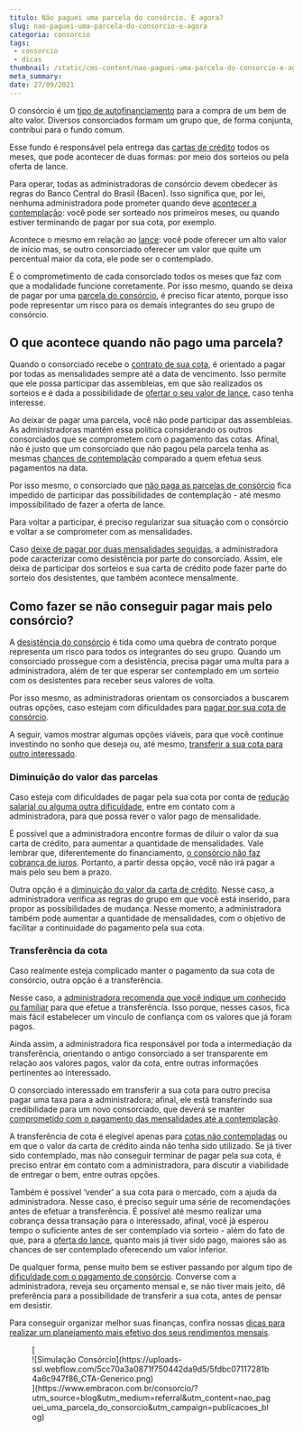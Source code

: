 ```yaml
---
titulo: Não paguei uma parcela do consórcio. E agora?
slug: nao-paguei-uma-parcela-do-consorcio-e-agora
categoria: consorcio
tags:
 - consorcio
 - dicas
thumbnail: /static/cms-content/nao-paguei-uma-parcela-do-consorcio-e-agora.jpg
meta_summary: 
date: 27/09/2021
---
```

O consórcio é um [tipo de autofinanciamento](https://www.embracon.com.br/blog/autofinanciamento-o-que-e-e-como-um-consorcio-pode-ajuda-lo) para a compra de um bem de alto valor. Diversos consorciados formam um grupo que, de forma conjunta, contribui para o fundo comum.

Esse fundo é responsável pela entrega das [cartas de crédito](https://www.embracon.com.br/blog/tudo-o-que-voce-precisa-saber-sobre-a-carta-de-credito-de-consorcios) todos os meses, que pode acontecer de duas formas: por meio dos sorteios ou pela oferta de lance.

Para operar, todas as administradoras de consórcio devem obedecer às regras do Banco Central do Brasil (Bacen). Isso significa que, por lei, nenhuma administradora pode prometer quando deve [acontecer a contemplação](https://www.embracon.com.br/blog/quais-sao-as-formas-de-contemplacao): você pode ser sorteado nos primeiros meses, ou quando estiver terminando de pagar por sua cota, por exemplo.

Acontece o mesmo em relação ao [lance](https://www.embracon.com.br/blog/como-funcionam-os-tipos-de-lances-no-consorcio): você pode oferecer um alto valor de início mas, se outro consorciado oferecer um valor que quite um percentual maior da cota, ele pode ser o contemplado.

É o comprometimento de cada consorciado todos os meses que faz com que a modalidade funcione corretamente. Por isso mesmo, quando se deixa de pagar por uma [parcela do consórcio](https://www.embracon.com.br/blog/como-e-feito-o-pagamento-da-parcela-do-consorcio), é preciso ficar atento, porque isso pode representar um risco para os demais integrantes do seu grupo de consórcio.

O que acontece quando não pago uma parcela?
-------------------------------------------

Quando o consorciado recebe o [contrato de sua cota](https://www.embracon.com.br/blog/saiba-o-que-avaliar-antes-de-assinar-um-contrato-de-consorcio), é orientado a pagar por todas as mensalidades sempre até a data de vencimento. Isso permite que ele possa participar das assembleias, em que são realizados os sorteios e é dada a possibilidade de [ofertar o seu valor de lance](https://www.embracon.com.br/blog/saiba-como-definir-o-valor-de-lance-para-ser-contemplado-mais-rapido), caso tenha interesse.

Ao deixar de pagar uma parcela, você não pode participar das assembleias. As administradoras mantêm essa política considerando os outros consorciados que se comprometem com o pagamento das cotas. Afinal, não é justo que um consorciado que não pagou pela parcela tenha as mesmas [chances de contemplação](https://www.embracon.com.br/blog/como-ser-contemplado-mais-rapido-no-consorcio) comparado a quem efetua seus pagamentos na data.

Por isso mesmo, o consorciado que [não paga as parcelas de consórcio](https://www.embracon.com.br/conhecaoconsorcio/quais-sao-os-riscos-de-nao-pagar-as-parcelas-do-consorcio) fica impedido de participar das possibilidades de contemplação - até mesmo impossibilitado de fazer a oferta de lance.

Para voltar a participar, é preciso regularizar sua situação com o consórcio e voltar a se comprometer com as mensalidades.

Caso [deixe de pagar por duas mensalidades seguidas](https://www.embracon.com.br/blog/nao-consigo-pagar-meu-consorcio-e-agora), a administradora pode caracterizar como desistência por parte do consorciado. Assim, ele deixa de participar dos sorteios e sua carta de crédito pode fazer parte do sorteio dos desistentes, que também acontece mensalmente.

Como fazer se não conseguir pagar mais pelo consórcio?
------------------------------------------------------

A [desistência do consórcio](https://www.embracon.com.br/blog/quais-sao-os-resultados-ao-desistir-do-consorcio) é tida como uma quebra de contrato porque representa um risco para todos os integrantes do seu grupo. Quando um consorciado prossegue com a desistência, precisa pagar uma multa para a administradora, além de ter que esperar ser contemplado em um sorteio com os desistentes para receber seus valores de volta.

Por isso mesmo, as administradoras orientam os consorciados a buscarem outras opções, caso estejam com dificuldades para [pagar por sua cota de consórcio](https://www.embracon.com.br/blog/entenda-o-pagamento-do-bem-no-consorcio).

A seguir, vamos mostrar algumas opções viáveis, para que você continue investindo no sonho que deseja ou, até mesmo, [transferir a sua cota para outro interessado](https://www.embracon.com.br/blog/tire-todas-as-suas-duvidas-sobre-transferencia-de-consorcio).

### Diminuição do valor das parcelas

Caso esteja com dificuldades de pagar pela sua cota por conta de [redução salarial ou alguma outra dificuldade](https://www.embracon.com.br/blog/perda-de-renda-como-lidar), entre em contato com a administradora, para que possa rever o valor pago de mensalidade.

É possível que a administradora encontre formas de diluir o valor da sua carta de crédito, para aumentar a quantidade de mensalidades. Vale lembrar que, diferentemente do financiamento, [o consórcio não faz cobrança de juros](https://www.embracon.com.br/blog/consorcio-nao-tem-juros-entenda). Portanto, a partir dessa opção, você não irá pagar a mais pelo seu bem a prazo.

Outra opção é a [diminuição do valor da carta de crédito](https://www.embracon.com.br/conhecaoconsorcio/minha-cota-foi-contemplada-posso-aumentar-ou-reduzir-o-valor-do-meu-credito). Nesse caso, a administradora verifica as regras do grupo em que você está inserido, para propor as possibilidades de mudança. Nesse momento, a administradora também pode aumentar a quantidade de mensalidades, com o objetivo de facilitar a continuidade do pagamento pela sua cota.

### Transferência da cota

Caso realmente esteja complicado manter o pagamento da sua cota de consórcio, outra opção é a transferência.

Nesse caso, a [administradora recomenda que você indique um conhecido ou familiar](https://www.embracon.com.br/conhecaoconsorcio/posso-transferir-minha-cota-de-consorcio-para-outra-pessoa) para que efetue a transferência. Isso porque, nesses casos, fica mais fácil estabelecer um vínculo de confiança com os valores que já foram pagos.

Ainda assim, a administradora fica responsável por toda a intermediação da transferência, orientando o antigo consorciado a ser transparente em relação aos valores pagos, valor da cota, entre outras informações pertinentes ao interessado.

O consorciado interessado em transferir a sua cota para outro precisa pagar uma taxa para a administradora; afinal, ele está transferindo sua credibilidade para um novo consorciado, que deverá se manter [comprometido com o pagamento das mensalidades até a contemplação](https://www.embracon.com.br/blog/11-coisas-que-voce-precisa-saber-sobre-a-parcela-do-consorcio).

A transferência de cota é elegível apenas para [cotas não contempladas](https://www.embracon.com.br/blog/entenda-o-que-e-e-como-funciona-uma-cota-de-consorcio) ou em que o valor da carta de crédito ainda não tenha sido utilizado. Se já tiver sido contemplado, mas não conseguir terminar de pagar pela sua cota, é preciso entrar em contato com a administradora, para discutir a viabilidade de entregar o bem, entre outras opções.

Também é possível ‘vender’ a sua cota para o mercado, com a ajuda da administradora. Nesse caso, é preciso seguir uma série de recomendações antes de efetuar a transferência. É possível até mesmo realizar uma cobrança dessa transação para o interessado, afinal, você já esperou tempo o suficiente antes de ser contemplado via sorteio - além do fato de que, para a [oferta do lance](https://www.embracon.com.br/blog/como-fazer-oferta-de-lance-em-consorcio), quanto mais já tiver sido pago, maiores são as chances de ser contemplado oferecendo um valor inferior.

De qualquer forma, pense muito bem se estiver passando por algum tipo de [dificuldade com o pagamento de consórcio](https://www.embracon.com.br/conhecaoconsorcio/estou-com-dificuldades-para-manter-o-meu-consorcio-e-nao-quero-perder-o-meu-dinheiro-quais-as-opcoes). Converse com a administradora, reveja seu orçamento mensal e, se não tiver mais jeito, dê preferência para a possibilidade de transferir a sua cota, antes de pensar em desistir.

Para conseguir organizar melhor suas finanças, confira nossas [dicas para realizar um planejamento mais efetivo dos seus rendimentos mensais](https://www.embracon.com.br/blog/a-importancia-de-organizar-e-fazer-um-orcamento-pessoal).

<figure class="w-richtext-figure-type-image w-richtext-align-center">[<div>![Simulação Consórcio](https://uploads-ssl.webflow.com/5cc70a3a0871f750442da9d5/5fdbc07117281b4a6c947f86_CTA-Generico.png)</div>](https://www.embracon.com.br/consorcio/?utm_source=blog&utm_medium=referral&utm_content=nao_paguei_uma_parcela_do_consorcio&utm_campaign=publicacoes_blog)</figure>
